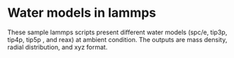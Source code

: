 # Water models in lammps
These sample lammps scripts present different water models 
(spc/e, tip3p, tip4p, tip5p , and reax) at ambient condition.
The outputs are mass density, radial distribution, and xyz format.
